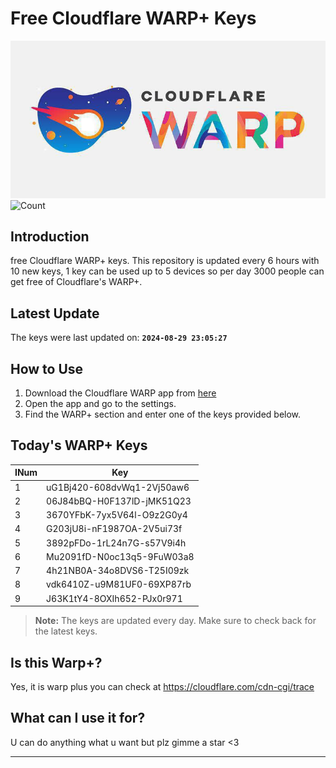 
# Free Cloudflare WARP+ Keys

![Banner](asset/IMG_20240629_142710_129.jpg)
![Count](https://hits.seeyoufarm.com/api/count/incr/badge.svg?url=https://github.com/Rvlndd/Cloudflare-Warp-Keys&count_bg=%2379C83D&title_bg=%23555555&icon=&icon_color=%23E7E7E7&title=Total+View&edge_flat=false)

## Introduction

free Cloudflare WARP+ keys. This repository is updated every 6 hours with 10 new keys, 1 key can be used up to 5 devices so per day 3000 people can get free of Cloudflare's WARP+.

## Latest Update

The keys were last updated on: **`2024-08-29 23:05:27`**

## How to Use

1. Download the Cloudflare WARP app from [here](https://1.1.1.1/)
2. Open the app and go to the settings.
3. Find the WARP+ section and enter one of the keys provided below.

## Today's WARP+ Keys

| INum | Key |
|-------|-----|
| 1     | uG1Bj420-608dvWq1-2Vj50aw6               |
| 2     | 06J84bBQ-H0F137lD-jMK51Q23               |
| 3     | 3670YFbK-7yx5V64l-O9z2G0y4               |
| 4     | G203jU8i-nF1987OA-2V5ui73f               |
| 5     | 3892pFDo-1rL24n7G-s57V9i4h               |
| 6     | Mu2091fD-N0oc13q5-9FuW03a8               |
| 7     | 4h21NB0A-34o8DVS6-T25I09zk               |
| 8     | vdk6410Z-u9M81UF0-69XP87rb               |
| 9     | J63K1tY4-8OXIh652-PJx0r971               |


> **Note:** The keys are updated every day. Make sure to check back for the latest keys.

## Is this Warp+?

Yes, it is warp plus you can check at https://cloudflare.com/cdn-cgi/trace

## What can I use it for?
U can do anything what u want but plz gimme a star <3

---
